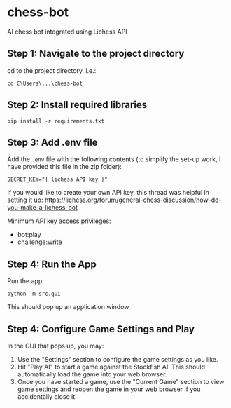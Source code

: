 # chess-bot
AI chess bot integrated using Lichess API

Step 1: Navigate to the project directory
----------------------
cd to the project directory.
i.e.:
```
cd C\Users\...\chess-bot
```

Step 2: Install required libraries
----------------------
```
pip install -r requirements.txt
```

Step 3: Add .env file
----------------------
Add the `.env` file with the following contents (to simplify the set-up work, I have provided this file in the zip folder):

```
SECRET_KEY="{ lichess API key }"
```
If you would like to create your own API key, this thread was helpful in setting it up: https://lichess.org/forum/general-chess-discussion/how-do-you-make-a-lichess-bot

Minimum API key access privileges:
- bot:play
- challenge:write

Step 4: Run the App
-------------------
Run the app:
```
python -m src.gui
```
This should pop up an application window

Step 4: Configure Game Settings and Play
--------------------
In the GUI that pops up, you may:
1. Use the "Settings" section to configure the game settings as you like.
2. Hit "Play AI" to start a game against the Stockfish AI. This should automatically load the game into your web browser.
3. Once you have started a game, use the "Current Game" section to view game settings and reopen the game in your web browser if you accidentally close it.